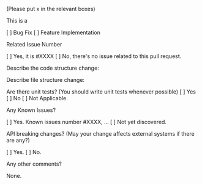 (Please put x in the relevant boxes)

This is a 

[ ] Bug Fix
[ ] Feature Implementation

Related Issue Number

[ ] Yes, it is #XXXX
[ ] No, there's no issue related to this pull request.


Describe the code structure change:


Describe file structure change:


Are there unit tests? (You should write unit tests whenever possible)
[ ] Yes
[ ] No
[ ] Not Applicable.


Any Known Issues?

[ ] Yes. Known issues number #XXXX, ...
[ ] Not yet discovered. 

API breaking changes? (May your change affects external systems if there are any?)

[ ] Yes.
[ ] No.

Any other comments?

None.
